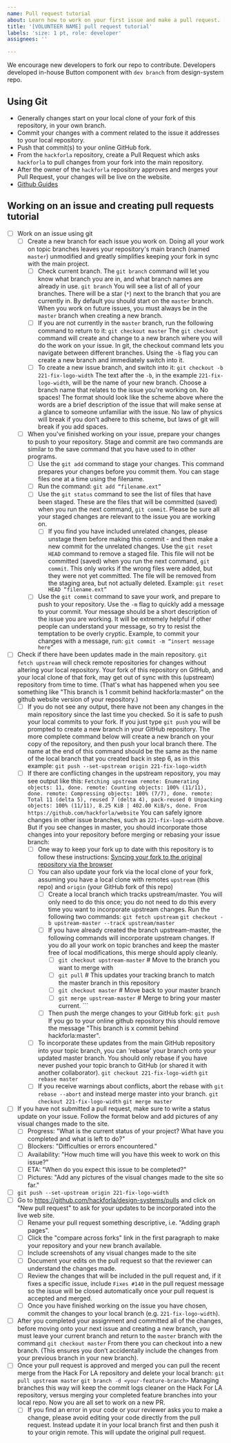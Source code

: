 ```yaml
---
name: Pull request tutorial
about: Learn how to work on your first issue and make a pull request. [work in progress]
title: '[VOLUNTEER NAME] pull request tutorial'
labels: 'size: 1 pt, role: developer'
assignees: ''

---
```

We encourage new developers to fork our repo to contribute. Developers developed in-house Button component with `dev branch` from design-system repo.

## Using Git

* Generally changes start on your local clone of your fork of this repository, in your own branch.
* Commit your changes with a comment related to the issue it addresses to your local repository.
* Push that commit(s) to your online GitHub fork.
* From the `hackforla` repository, create a Pull Request which asks `hackforla` to pull changes from your fork into the main repository.
* After the owner of the `hackforla` repository approves and merges your Pull Request, your changes will be live on the website. 
* [Github Guides](https://guides.github.com/) 


## Working on an issue and creating pull requests tutorial

- [ ] Work on an issue using git
  - [ ] Create a new branch for each issue you work on. Doing all your work on topic branches leaves your repository's main branch (named `master`) unmodified and greatly simplifies keeping your fork in sync with the main project.
    - [ ] Check current branch. The `git branch` command will let you know what branch you are in, and what branch names are already in use. ```git branch``` You will see a list of all of your branches. There will be a star (`*`) next to the branch that you are currently in. By default you should start on the `master` branch. When you work on future issues, you must always be in the `master` branch when creating a new branch.
    - [ ] If you are not currently in the `master` branch, run the following command to return to it: ```git checkout master``` The `git checkout` command will create and change to a new branch where you will do the work on your issue.  In git, the checkout command lets you navigate between different branches.  Using the `-b` flag you can create a new branch and immediately switch into it. 
    - [ ] To create a new issue branch, and switch into it: ```git checkout -b 221-fix-logo-width``` The text after the `-b`, in the example `221-fix-logo-width`, will be the name of your new branch. Choose a branch name that relates to the issue you're working on. No spaces! The format should look like the scheme above where the words are a brief description of the issue that will make sense at a glance to someone unfamiliar with the issue. No law of physics will break if you don't adhere to this scheme, but laws of git will break if you add spaces.
  - [ ] When you've finished working on your issue, prepare your changes to push to your repository. Stage and commit are two commands are similar to the save command that you have used to in other programs. 
    - [ ] Use the `git add` command to stage your changes. This command prepares your changes before you commit them. You can stage files one at a time using the filename. 
    - [ ] Run the command: ```git add “filename.ext”```
    - [ ] Use the `git status` command to see the list of files that have been staged.  These are the files that will be committed (saved) when you run the next command, `git commit`. Please be sure all your staged changes are relevant to the issue you are working on. 
      - [ ] If you find you have included unrelated changes, please unstage them before making this commit - and then make a new commit for the unrelated changes. Use the `git reset HEAD` command to remove a staged file. This file will not be committed (saved) when you run the next command, `git commit`. This only works if the wrong files were added, but they were not yet committed. The file will be removed from the staging area, but not actually deleted. Example: ```git reset HEAD “filename.ext” ```
    - [ ] Use the `git commit` command to save your work, and prepare to push to your repository.  Use the `-m` flag to quickly add a message to your commit. Your message should be a short description of the issue you are working.  It will be extremely helpful if other people can understand your message, so try to resist the temptation to be overly cryptic. Example, to commit your changes with a message, run: ```git commit -m “insert message here”```
- [ ] Check if there have been updates made in the main repository. `git fetch upstream` will check remote repositories for changes without altering your local repository. Your fork of this repository on GitHub, and your local clone of that fork, may get out of sync with this (upstream) repository from time to time.  (That's what has happened when you see something like "This branch is 1 commit behind hackforla:master" on the github website version of your repository.)
  - [ ] If you do not see any output, there have not been any changes in the main repository since the last time you checked. So it is safe to push your local commits to your fork. If you just type `git push` you will be prompted to create a new branch in your GitHub repository. The more complete command below will create a new branch on your copy of the repository, and then push your local branch there. The name at the end of this command should be the same as the name of the local branch that you created back in step 6, as in this example: ```git push --set-upstream origin 221-fix-logo-width```
  - [ ] If there are conflicting changes in the upstream repository, you may see output like this: ```Fetching upstream remote: Enumerating objects: 11, done. remote: Counting objects: 100% (11/11), done. remote: Compressing objects: 100% (7/7), done. remote: Total 11 (delta 5), reused 7 (delta 4), pack-reused 0 Unpacking objects: 100% (11/11), 8.25 KiB | 402.00 KiB/s, done. From https://github.com/hackforla/website``` You can safely ignore changes in other issue branches, such as `221-fix-logo-width` above. But if you see changes in master, you should incorporate those changes into your repository before merging or rebasing your issue branch:
    - [ ] One way to keep your fork up to date with this repository is to follow these instructions: [Syncing your fork to the original repository via the browser](https://github.com/KirstieJane/STEMMRoleModels/wiki/Syncing-your-fork-to-the-original-repository-via-the-browser)
    - [ ] You can also update your fork via the local clone of your fork, assuming you have a local clone with remotes `upstream` (this repo) and `origin` (your GitHub fork of this repo)
      - [ ] Create a local branch which tracks upstream/master. You will only need to do this once; you do not need to do this every time you want to incorporate upstream changes. Run the following two commands: ```git fetch upstream``` ```git checkout -b upstream-master --track upstream/master```
      - [ ] If you have already created the branch upstream-master, the following commands will incorporate upstream changes. If you do all your work on topic branches and keep the master free of local modifications, this merge should apply cleanly.
        - [ ] ```git checkout upstream-master``` # Move to the branch you want to merge with 
        - [ ] ```git pull```  # This updates your tracking branch to match the master branch in this repository 
        - [ ] ```git checkout master```  # Move back to your master branch
        - [ ] ```git merge upstream-master``` # Merge to bring your master current. ``` 
      - [ ] Then push the merge changes to your GitHub fork: ```git push``` If you go to your online github repository this should remove the message "This branch is x commit behind hackforla:master".
    - [ ] To incorporate these updates from the main GitHub repository into your topic branch, you can 'rebase' your branch onto your updated master branch. You should only rebase if you have never pushed your topic branch to GitHub (or shared it with another collaborator). ```git checkout 221-fix-logo-width``` ```git rebase master```
    - [ ] If you receive warnings about conflicts, abort the rebase with `git rebase --abort` and instead merge master into your branch. ```git checkout 221-fix-logo-width``` ```git merge master```
- [ ] If you have not submitted a pull request, make sure to write a status update on your issue. Follow the format below and add pictures of any visual changes made to the site.
  - [ ] Progress: "What is the current status of your project? What have you completed and what is left to do?"
  - [ ] Blockers: "Difficulties or errors encountered."
  - [ ] Availability: "How much time will you have this week to work on this issue?"
  - [ ] ETA: "When do you expect this issue to be completed?"
  - [ ] Pictures: "Add any pictures of the visual changes made to the site so far." 
- [ ] ```git push --set-upstream origin 221-fix-logo-width```
- [ ] Go to https://github.com/hackforla/design-systems/pulls and click on "New pull request" to ask for your updates to be incorporated into the live web site. 
  - [ ] Rename your pull request something descriptive, i.e. "Adding graph pages".
  - [ ] Click the "compare across forks" link in the first paragraph to make your repository and your new branch available. 
  - [ ] Include screenshots of any visual changes made to the site 
  - [ ] Document your edits on the pull request so that the reviewer can understand the changes made. 
  - [ ] Review the changes that will be included in the pull request and, if it fixes a specific issue, include `Fixes #140` in the pull request message so the issue will be closed automatically once your pull request is accepted and merged.
  - [ ] Once you have finished working on the issue you have chosen, commit the changes to your local branch (e.g. `221-fix-logo-width`).
- [ ] After you completed your assignment and committed all of the changes, before moving onto your next issue and creating a new branch, you must leave your current branch and return to the `master` branch with the command ```git checkout master``` From there you can checkout into a new branch. (This ensures you don’t accidentally include the changes from your previous branch in your new branch).
- [ ] Once your pull request is approved and merged you can pull the recent merge from the Hack For LA repository and delete your local branch:
```git pull upstream master``` ```git branch -d <your-feature-branch>``` Managing branches this way will keep the commit logs cleaner on the Hack For LA repository, versus merging your completed feature branches into your local repo. Now you are all set to work on a new PR.
  - [ ] If you find an error in your code or your reviewer asks you to make a change, please avoid editing your code directly from the pull request. Instead update it in your local branch first and then push it to your origin remote. This will update the original pull request. 
